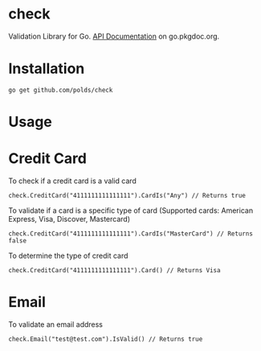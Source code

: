# check

Validation Library for Go. [API Documentation](http://godoc.org/github.com/polds/check) on go.pkgdoc.org.

# Installation

```
go get github.com/polds/check
```

# Usage

# Credit Card

To check if a credit card is a valid card

```golang
check.CreditCard("4111111111111111").CardIs("Any") // Returns true
```

To validate if a card is a specific type of card (Supported cards: American Express, Visa, Discover, Mastercard)

```golang
check.CreditCard("4111111111111111").CardIs("MasterCard") // Returns false
```

To determine the type of credit card

```golang
check.CreditCard("4111111111111111").Card() // Returns Visa
```

# Email

To validate an email address

```golang
check.Email("test@test.com").IsValid() // Returns true
```